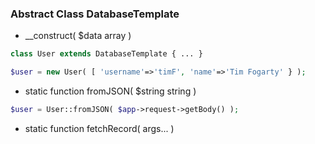 ### Abstract Class DatabaseTemplate

- __construct( $data array )

````php
class User extends DatabaseTemplate { ... }

$user = new User( [ 'username'=>'timF', 'name'=>'Tim Fogarty' } );
````

- static function fromJSON( $string string ) 

````php
$user = User::fromJSON( $app->request->getBody() );
````

- static function fetchRecord( args... ) 

